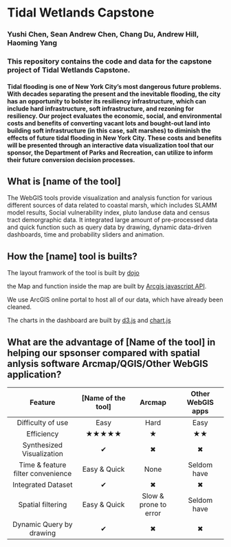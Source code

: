 # Tidal Wetlands Capstone
### Yushi Chen, Sean Andrew Chen, Chang Du, Andrew Hill, Haoming Yang

### This repository contains the code and data for the capstone project of Tidal Wetlands Capstone. 

#### Tidal flooding is one of New York City’s most dangerous future problems. With decades separating the present and the inevitable flooding, the city has an opportunity to bolster its resiliency infrastructure, which can include hard infrastructure, soft infrastructure, and rezoning for resiliency. Our project evaluates the economic, social, and environmental costs and benefits of converting vacant lots and bought-out land into  building soft infrastructure (in this case, salt marshes) to diminish the effects of future tidal flooding in New York City. These costs and benefits will be presented through an interactive data visualization tool that our sponsor, the Department of Parks and Recreation, can utilize to inform their future conversion decision processes. 




## What is  [name of the tool]
The WebGIS tools provide visualization and analysis function for various different sources of data related to coastal marsh, which includes SLAMM model results, Social vulnerability index, pluto landuse data and census tract demorgraphic data. It integrated large amount of pre-processed data and quick function such as query data by drawing, dynamic data-driven dashboards, time and probability sliders and animation. 

## How the [name] tool is builts?
The layout framwork of the tool is built by [dojo](https://dojotoolkit.org/) 

the Map and function inside the map are built by [Arcgis javascript API](https://developers.arcgis.com/javascript/). 

We use ArcGIS online portal to host all of our data, which have already been cleaned.

The charts in the dashboard are built by [d3.js](https://d3js.org/) and [chart.js](https://www.chartjs.org/) 


## What are the advantage of [Name of the tool] in helping our spsonser compared with spatial anlysis software Arcmap/QGIS/Other WebGIS application?

| Feature | [Name of the tool] | Arcmap | Other WebGIS apps |
| :------: | :------: | :------: |:------: |
| Difficulty of use | Easy | Hard | Easy|
| Efficiency |★★★★★  |★  |★★|
| Synthesized Visualization| ✔︎ | ✖︎ |✖︎|
| Time & feature filter convenience | Easy & Quick | None | Seldom have |
| Integrated Dataset|✔︎|✖︎|✖︎|
| Spatial filtering |Easy & Quick| Slow & prone to error |Seldom have |
| Dynamic Query by drawing |✔︎|✖︎|✖︎|

